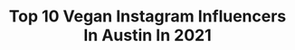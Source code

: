 ---
title: Top 10 Vegan Instagram Influencers In Austin In 2021
description: >-
  Find top vegan Instagram influencers in Austin in 2021. Most popular hashtags: #vegan #austintexas #photooftheday.
platform: Instagram
hits: 65
text_top: Identify the best Instagram influencers on inBeat.
text_bottom: Our database holds 65 Instagram influencers like this in Austin, United States for you to contact.
profiles:
  - username: "turmerictshirt"
    fullname: >-
      Nivedita | TurmericTshirt
    bio: >-
      👩🏻‍🍳 Food 🗺 Travel ☕️ Lifestyle 🤱🏻#newmama #boymom ✨#healthyeating 🍲#homecookedmeals 💃🏼#dancer ☕️#chailover 🏡 - Austin, TX
    location: "United States"
    followers: 2644
    engagement: 830
    commentsToLikes: 0.096602
    id: ck8talnt6s9xo0j78x9ica0cs
    verified: false
    hashtags: "#ootd, #boymama, #youarewhatyoueat, #dinner"
  - username: "venxmexe"
    fullname: >-
      Mikayla 🐾 ミケーラ
    bio: >-
      Your Friendly Neighborhood Youtuber YT: captainmikayla 10.9k TikTok 279k Twitch: 1.5k 23//Cosplayer venmo: venxmexe tiktok:venxmexe
    location: "United States"
    followers: 12574
    engagement: 441
    commentsToLikes: 0.010861
    id: ck9wdci62f18r0j78kb5b01q5
    verified: false
    hashtags: "#satx, #tanjiro, #anime, #gaming"
  - username: "tarabaros"
    fullname: >-
      Tara Goetz-Baros
    bio: >-
      A real down to Mars girl. San Antonio + Austin Very vegan.
    location: "United States"
    followers: 2115
    engagement: 1329
    commentsToLikes: 0.054389
    id: ck6u7oo9fmroh0j71vzregk5q
    verified: false
    hashtags: "#porta400"
  - username: "modernveganfam"
    fullname: >-
      Modern Vegan Familia
    bio: >-
      Join our fam. Follow Adam, Madeline, Addy, & Lazer’s Plant Based Life. Founders of @credofoods . Vegan for ❤️ 🐷 🌎 . Austin, TX based
    location: "United States"
    followers: 26334
    engagement: 142
    commentsToLikes: 0.127361
    id: ck0vw3p88rylr0i19by1o7z2o
    verified: false
    hashtags: "#dairyfree, #veganfamily, #austinfoodie, #foodismedicine"
  - username: "lanaato"
    fullname: >-
      SLEEPLESS MAMA ON THE RUN 🦄
    bio: >-
      L A N A⠀A T O 📸 Content creator. Kids whisperer 👯 Raising trilingual girls ♥️ Ukrainian + Nigerian family⠀⠀⠀⠀⠀⠀ 📧 Email for Collaborations
    location: "United States"
    followers: 65011
    engagement: 47
    commentsToLikes: 0.176218
    id: ck15qhmp12vtw0i195tjzgrvy
    verified: false
    hashtags: "#balletdancer, #midcenturymodern, #homedecorinspo, #midcentury"
  - username: "twoolf29"
    fullname: >-
      Troy Woolfolk
    bio: >-
      Vegan Fit 🌱💪🏽 Current Austin Fittest Champion Day 5 of 100 days of running 🏃🏾‍♂️ See my crazy family where we bring our personal lives public ⬇️
    location: "United States"
    followers: 37403
    engagement: 238
    commentsToLikes: 0.066439
    id: ck13cw6uy2gph0i19f8vqrdl9
    verified: false
    hashtags: "#bandworkouts, #candychallenge, #medballvolleyball, #gymhumor"
  - username: "harleyquinnsmith"
    fullname: >-
      Harley Quinn Smith 🧚🏻‍♀️
    bio: >-
      a friend to all animals🐇🦃🐳🐮🦊🐘, actor, bassist / vocalist in @thetenthband and cohost of @veganabattoir
    location: "United States"
    followers: 278612
    engagement: 490
    commentsToLikes: 0.011347
    id: ck0uakel2cien0i19jl6jelvv
    verified: true
    hashtags: "#callmekat"
  - username: "ammeb"
    fullname: >-
      🌸Amme B🌸
    bio: >-
      🌸Handmade lingerie & more 🌸Austin, Tx 🌸Brows: @ammebbrows 🌿vegan🌿 ✉️ AmmeBmail@gmail.com
    location: "United States"
    followers: 82121
    engagement: 292
    commentsToLikes: 0.011490
    id: ck14gretu6n9v0i19kcgnedzg
    verified: false
    hashtags: "#comfy, #spooky, #halloweendecor, #ghostface"
  - username: "jennamasar"
    fullname: >-
      j e n n a m a s a r
    bio: >-
      Detroit—>📍Scottsdale Follower ✞ Healthy Hair & Skin Advocate ♥ Wanderer ✈ #detroit #scottsdale #beauty #vegan #skincare #wellness ❥what I do ↓
    location: "United States"
    followers: 7512
    engagement: 973
    commentsToLikes: 0.113646
    id: ckaozs50jn5xc0i7844bpf7zw
    verified: false
    hashtags: "#tempe, #nature, #oldtownscottsdale, #austintexas"
  - username: "novaruu"
    fullname: >-
      ✨ Novaruu ✨
    bio: >-
      Twitch Partner ~ Discord Partner ~ Cat Mom ~ Vegan ~ 21 Years old ~ business inquiries: novaruuofficial@gmail.com
    location: "United States"
    followers: 118535
    engagement: 583
    commentsToLikes: 0.015900
    id: ck5cabm73d3w40i11gaecjbym
    verified: false
    hashtags: "#twitchstreamer, #photooftheday, #model, #austintexas"
---